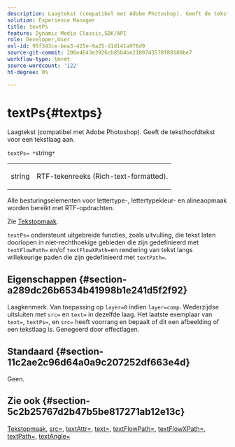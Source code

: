 ```yaml
---
description: Laagtekst (compatibel met Adobe Photoshop). Geeft de teksthoofdtekst voor een tekstlaag aan.
solution: Experience Manager
title: textPs
feature: Dynamic Media Classic,SDK/API
role: Developer,User
exl-id: 95f343ce-bea3-425e-9a25-d1d141a976d9
source-git-commit: 206e4643e3926cb85b4be2189743578f88180be7
workflow-type: tm+mt
source-wordcount: '122'
ht-degree: 0%

---
```


# textPs{#textps}

Laagtekst (compatibel met Adobe Photoshop). Geeft de teksthoofdtekst voor een tekstlaag aan.

`textPs= *`string`*`

<table id="simpletable_4E2D08FD4EEC4EDC9EFE9F6F2E22DB0C"> 
 <tr class="strow"> 
  <td class="stentry"> <p><span class="codeph"><span class="varname"> string</span> </span> </p> </td> 
  <td class="stentry"> <p>RTF-tekenreeks (Rich-text-formatted). </p></td> 
 </tr> 
</table>

Alle besturingselementen voor lettertype-, lettertypekleur- en alineaopmaak worden bereikt met RTF-opdrachten.

Zie [Tekstopmaak](../../../../../is-api/http-ref/image-serving-api-ref/c-http-protocol-reference/c-text-formatting/c-text-formatting.md#concept-0d3136db7f6f49668274541cd4b6364c).

`textPs=` ondersteunt uitgebreide functies, zoals uitvulling, die tekst laten doorlopen in niet-rechthoekige gebieden die zijn gedefinieerd met `textFlowPath=` en/of `textFlowXPath=`en rendering van tekst langs willekeurige paden die zijn gedefinieerd met `textPath=`.

## Eigenschappen {#section-a289dc26b6534b41998b1e241d5f2f92}

Laagkenmerk. Van toepassing op `layer=0` indien `layer=comp`. Wederzijdse uitsluiten met `src=` en `text=` in dezelfde laag. Het laatste exemplaar van `text=`, `textPs=`, en `src=` heeft voorrang en bepaalt of dit een afbeelding of een tekstlaag is. Genegeerd door effectlagen.

## Standaard {#section-11c2ae2c96d64a0a9c207252df663e4d}

Geen.

## Zie ook {#section-5c2b25767d2b47b5be817271ab12e13c}

[Tekstopmaak](../../../../../is-api/http-ref/image-serving-api-ref/c-http-protocol-reference/c-text-formatting/c-text-formatting.md#concept-0d3136db7f6f49668274541cd4b6364c), [src=](../../../../../is-api/http-ref/image-serving-api-ref/c-http-protocol-reference/c-command-reference/r-src.md#reference-f6506637778c4c69bf106a7924a91ab1), [textAttr=](../../../../../is-api/http-ref/image-serving-api-ref/c-http-protocol-reference/c-command-reference/r-textattr.md#reference-ff00484fa3244286abeff34911f7ec0d), [text=](../../../../../is-api/http-ref/image-serving-api-ref/c-http-protocol-reference/c-command-reference/r-text.md#reference-84634052e48548539a1ef63cbe41f22f), [textFlowPath=](../../../../../is-api/http-ref/image-serving-api-ref/c-http-protocol-reference/c-command-reference/r-textflowpath.md#reference-0b8d9493d71342f0b6a64a6d221584ef), [textFlowXPath=](../../../../../is-api/http-ref/image-serving-api-ref/c-http-protocol-reference/c-command-reference/r-textflowxpath.md#reference-c55d4e41a28f40aca6a24ca218c28542), [textPath=](../../../../../is-api/http-ref/image-serving-api-ref/c-http-protocol-reference/c-command-reference/r-textpath.md#reference-b09cc0902dff4725bdb54d5da4076ccd), [textAngle=](../../../../../is-api/http-ref/image-serving-api-ref/c-http-protocol-reference/c-command-reference/r-textangle.md#reference-447f624c0e764d0cb5c75846d1b44d15)
